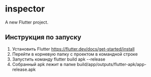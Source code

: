 # inspector

A new Flutter project.

## Инструкция по запуску

1. Установить Flutter https://flutter.dev/docs/get-started/install
2. Перейти в корневую папку с проектом в командной строке
3. Запустить команду flutter build apk --release
4. Собранный apk лежит в папке build/app/outputs/flutter-apk/app-release.apk 